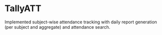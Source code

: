# TallyATT
Implemented subject-wise attendance tracking with daily report generation (per subject and aggregate) and attendance search.

